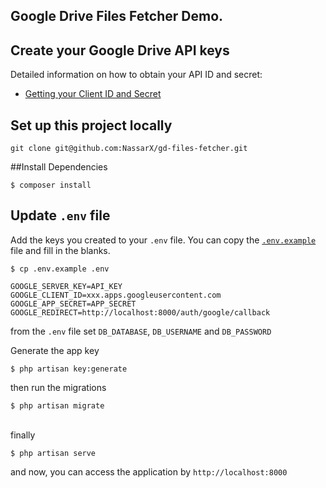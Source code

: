 ## Google Drive Files Fetcher Demo.

## Create your Google Drive API keys

Detailed information on how to obtain your API ID and secret:

-   [Getting your Client ID and Secret](https://console.developers.google.com/)


## Set up this project locally

```
git clone git@github.com:NassarX/gd-files-fetcher.git
```

##Install Dependencies
```
$ composer install
```

## Update `.env` file

Add the keys you created to your `.env` file. You can copy the [`.env.example`](.env.example) file and fill in the blanks.

```
$ cp .env.example .env
```

```
GOOGLE_SERVER_KEY=API_KEY
GOOGLE_CLIENT_ID=xxx.apps.googleusercontent.com
GOOGLE_APP_SECRET=APP_SECRET
GOOGLE_REDIRECT=http://localhost:8000/auth/google/callback
```

from the `.env` file set `DB_DATABASE`, `DB_USERNAME`  and `DB_PASSWORD`

Generate the app key
```
$ php artisan key:generate
```

then run the migrations
```
$ php artisan migrate
```

<br>
finally

```
$ php artisan serve
```

and now, you can access the application by `http://localhost:8000`
